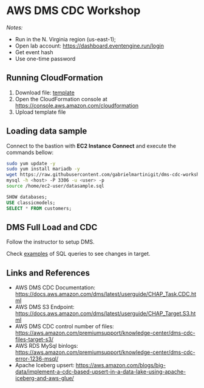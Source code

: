 # AWS DMS CDC Workshop

_Notes:_

- Run in the N. Virginia region (us-east-1);
- Open lab account: https://dashboard.eventengine.run/login
- Get event hash
- Use one-time password

## Running CloudFormation

1. Download file: [template](./iac/cdc_rds_s3.yaml)
2. Open the CloudFormation console at https://console.aws.amazon.com/cloudformation
3. Upload template file

## Loading data sample

Connect to the bastion with **EC2 Instance Connect** and execute the commands bellow:

```bash
sudo yum update -y
sudo yum install mariadb -y
wget https://raw.githubusercontent.com/gabrielmartinigit/dms-cdc-workshop/main/sql/datasample.sql
mysql -h <host> -P 3306 -u <user> -p
source /home/ec2-user/datasample.sql
```

```sql
SHOW databases;
USE classicmodels;
SELECT * FROM customers;
```

## DMS Full Load and CDC

Follow the instructor to setup DMS.

Check [examples](./sql/examples.sql) of SQL queries to see changes in target.

## Links and References

- AWS DMS CDC Documentation: https://docs.aws.amazon.com/dms/latest/userguide/CHAP_Task.CDC.html
- AWS DMS S3 Endpoint: https://docs.aws.amazon.com/dms/latest/userguide/CHAP_Target.S3.html
- AWS DMS CDC control number of files: https://aws.amazon.com/premiumsupport/knowledge-center/dms-cdc-files-target-s3/
- AWS RDS MySql binlogs: https://aws.amazon.com/premiumsupport/knowledge-center/dms-cdc-error-1236-msql/
- Apache Iceberg upsert: https://aws.amazon.com/blogs/big-data/implement-a-cdc-based-upsert-in-a-data-lake-using-apache-iceberg-and-aws-glue/
